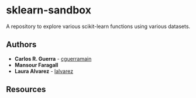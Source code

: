 # sklearn-sandbox
A repository to explore various scikit-learn functions using various datasets.

## Authors
* **Carlos R. Guerra** - [cguerramain](https://github.com/cguerramain)
* **Mansour Faragall**
* **Laura Alvarez** - [lalvarez](https://github.com/lalvarez)

## Resources

